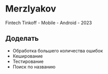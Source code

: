 # Merzlyakov
Fintech Tinkoff - Mobile - Android - 2023

## Доделать
- Обработка большего количества ошибок
- Кеширование
- Тестирование
- Поиск по названию